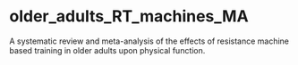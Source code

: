 # older_adults_RT_machines_MA
A systematic review and meta-analysis of the effects of resistance machine based training in older adults upon physical function.
